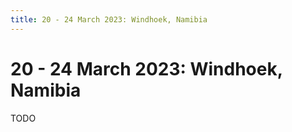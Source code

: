 ```yaml
---
title: 20 - 24 March 2023: Windhoek, Namibia
---
```


# 20 - 24 March 2023: Windhoek, Namibia

TODO
